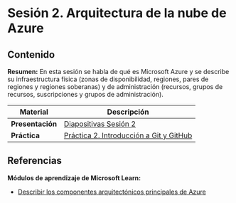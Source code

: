 # Sesión 2. Arquitectura de la nube de Azure

## Contenido

**Resumen:** En esta sesión se habla de qué es Microsoft Azure y se describe su infraestructura física (zonas de disponibilidad, regiones, pares de regiones y regiones soberanas) y de administración (recursos, grupos de recursos, suscripciones y grupos de administración).

 Material | Descripción
--- | ---
**Presentación** | [Diapositivas Sesión 2](material/s2/2-Arquitectura-de-la-nube-de-Azure.pdf)
**Práctica** | [Práctica 2. Introducción a Git y GitHub](material/s2/practica2.md)

## Referencias

**Módulos de aprendizaje de Microsoft Learn:**
- [Describir los componentes arquitectónicos principales de Azure](https://learn.microsoft.com/es-mx/training/modules/describe-core-architectural-components-of-azure/)